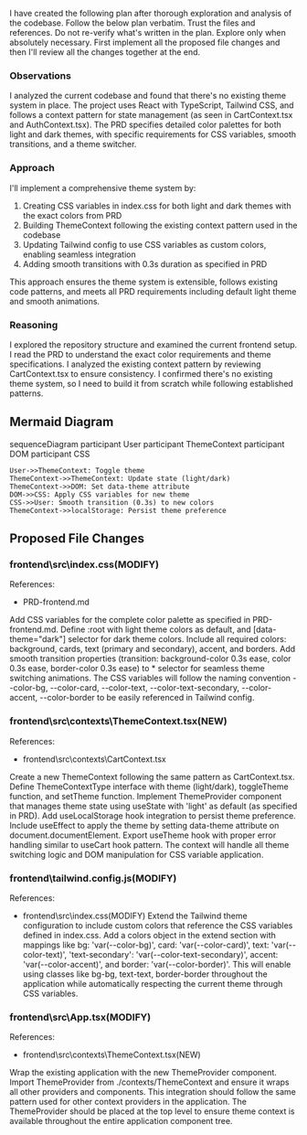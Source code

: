 I have created the following plan after thorough exploration and analysis of the codebase. Follow the below plan verbatim. Trust the files and references. Do not re-verify what's written in the plan. Explore only when absolutely necessary. First implement all the proposed file changes and then I'll review all the changes together at the end.

### Observations

I analyzed the current codebase and found that there's no existing theme system in place. The project uses React with TypeScript, Tailwind CSS, and follows a context pattern for state management (as seen in CartContext.tsx and AuthContext.tsx). The PRD specifies detailed color palettes for both light and dark themes, with specific requirements for CSS variables, smooth transitions, and a theme switcher.

### Approach

I'll implement a comprehensive theme system by:

1. Creating CSS variables in index.css for both light and dark themes with the exact colors from PRD
2. Building ThemeContext following the existing context pattern used in the codebase
3. Updating Tailwind config to use CSS variables as custom colors, enabling seamless integration
4. Adding smooth transitions with 0.3s duration as specified in PRD

This approach ensures the theme system is extensible, follows existing code patterns, and meets all PRD requirements including default light theme and smooth animations.

### Reasoning

I explored the repository structure and examined the current frontend setup. I read the PRD to understand the exact color requirements and theme specifications. I analyzed the existing context pattern by reviewing CartContext.tsx to ensure consistency. I confirmed there's no existing theme system, so I need to build it from scratch while following established patterns.

## Mermaid Diagram

sequenceDiagram
    participant User
    participant ThemeContext
    participant DOM
    participant CSS

    User->>ThemeContext: Toggle theme
    ThemeContext->>ThemeContext: Update state (light/dark)
    ThemeContext->>DOM: Set data-theme attribute
    DOM->>CSS: Apply CSS variables for new theme
    CSS->>User: Smooth transition (0.3s) to new colors
    ThemeContext->>localStorage: Persist theme preference

## Proposed File Changes

### frontend\src\index.css(MODIFY)

References: 

- PRD-frontend.md

Add CSS variables for the complete color palette as specified in PRD-frontend.md. Define :root with light theme colors as default, and [data-theme="dark"] selector for dark theme colors. Include all required colors: background, cards, text (primary and secondary), accent, and borders. Add smooth transition properties (transition: background-color 0.3s ease, color 0.3s ease, border-color 0.3s ease) to * selector for seamless theme switching animations. The CSS variables will follow the naming convention --color-bg, --color-card, --color-text, --color-text-secondary, --color-accent, --color-border to be easily referenced in Tailwind config.

### frontend\src\contexts\ThemeContext.tsx(NEW)

References: 

- frontend\src\contexts\CartContext.tsx

Create a new ThemeContext following the same pattern as CartContext.tsx. Define ThemeContextType interface with theme (light/dark), toggleTheme function, and setTheme function. Implement ThemeProvider component that manages theme state using useState with 'light' as default (as specified in PRD). Add useLocalStorage hook integration to persist theme preference. Include useEffect to apply the theme by setting data-theme attribute on document.documentElement. Export useTheme hook with proper error handling similar to useCart hook pattern. The context will handle all theme switching logic and DOM manipulation for CSS variable application.

### frontend\tailwind.config.js(MODIFY)

References: 

- frontend\src\index.css(MODIFY)
Extend the Tailwind theme configuration to include custom colors that reference the CSS variables defined in index.css. Add a colors object in the extend section with mappings like bg: 'var(--color-bg)', card: 'var(--color-card)', text: 'var(--color-text)', 'text-secondary': 'var(--color-text-secondary)', accent: 'var(--color-accent)', and border: 'var(--color-border)'. This will enable using classes like bg-bg, text-text, border-border throughout the application while automatically respecting the current theme through CSS variables.

### frontend\src\App.tsx(MODIFY)

References: 

- frontend\src\contexts\ThemeContext.tsx(NEW)

Wrap the existing application with the new ThemeProvider component. Import ThemeProvider from ./contexts/ThemeContext and ensure it wraps all other providers and components. This integration should follow the same pattern used for other context providers in the application. The ThemeProvider should be placed at the top level to ensure theme context is available throughout the entire application component tree.